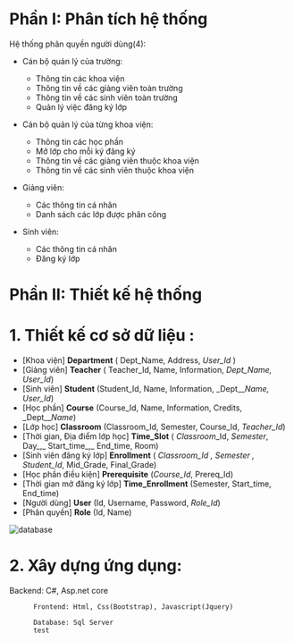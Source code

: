# Phần I: Phân tích hệ thống

Hệ thống phân quyền người dùng(4):

- Cán bộ quản lý của trường:

  - Thông tin các khoa viện
  - Thông tin về các giàng viên toàn trường
  - Thông tin về các sinh viên toàn trường
  - Quản lý việc đăng ký lớp

- Cán bộ quản lý của từng khoa viện:

  - Thông tin các học phần
  - Mở lớp cho mỗi ký đăng ký
  - Thông tin về các giàng viên thuộc khoa viện
  - Thông tin về các sinh viên thuộc khoa viện

- Giảng viên:
    - Các thông tin cá nhân
    - Danh sách các lớp được phân công
- Sinh viên:
    - Các thông tin cá nhân
    - Đăng ký lớp


# Phần II: Thiết kế hệ thống

  # 1. Thiết kế cơ sở dữ liệu :

  - [Khoa viện] **Department** ( Dept\_Name, Address, _User\_Id_ )
  - [Giảng viên] **Teacher** ( Teacher\_Id, Name, Information, _Dept\_Name, User\_Id_)
  - [Sinh viên] **Student** (Student\_Id, Name, Information, _Dept\___Name, User\_Id_)
  - [Học phần] **Course** (Course\_Id, Name, Information, Credits, _Dept\___Name_)
  - [Lớp học] **Classroom** (Classroom\_Id, Semester, Course\_Id, _Teacher\_Id_)
  - [Thời gian, Địa điểm lớp học] **Time\_Slot** ( _Classroom_\_Id, _Semester_, Day_,_ Start\_time_,_ End\_time, Room)
  - [Sinh viên đăng ký lớp] **Enrollment** ( _Classroom\_Id __,_ _Semester__ , Student\_Id_, Mid\_Grade, Final\_Grade)
  - [Học phần điều kiện] **Prerequisite** (_Course\_Id_, Prereq\_Id)
  - [Thời gian mở đăng ký lớp] **Time\_Enrollment** (Semester, Start\_time, End\_time)
  - [Người dùng] **User** (Id, Username, Password, _Role\_Id_)
  - [Phân quyền] **Role** (Id, Name)


  ![database](https://user-images.githubusercontent.com/45429771/49976535-041bfe00-ff75-11e8-8084-eb7fb1693d59.png)


  # 2. Xây dựng ứng dụng:

   Backend: C#, Asp.net core

          Frontend: Html, Css(Bootstrap), Javascript(Jquery)

          Database: Sql Server
          test
